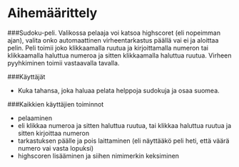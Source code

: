# Aihemäärittely
###Sudoku-peli. 
Valikossa pelaaja voi katsoa highscoret (eli nopeimman ajan), valita onko automaattinen
virheentarkastus päällä vai ei ja aloittaa pelin. 
Peli toimii joko klikkaamalla ruutua ja kirjoittamalla numeron tai klikkaamalla haluttua numeroa ja sitten klikkaamalla haluttua ruutua.
Virheen pyyhkiminen toimii vastaavalla tavalla.

###Käyttäjät 
* Kuka tahansa, joka haluaa pelata helppoja sudokuja ja osaa suomea.

###Kaikkien käyttäjien toiminnot
* pelaaminen
 * eli klikkaa numeroa ja sitten haluttua ruutua, tai klikkaa haluttua ruutua ja sitten kirjoittaa numeron
* tarkastuksen päälle ja pois laittaminen (eli näyttääkö peli heti, että väärä numero vai vasta lopuksi)
* highscoren lisääminen ja siihen nimimerkin keksiminen
